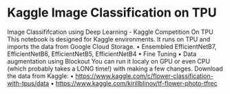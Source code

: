 # Kaggle Image Classification on TPU
Image Classififcation using Deep Learning - Kaggle Competition On TPU
This notebook is designed for Kaggle environments. It runs on TPU and imports the data from Google Cloud Storage.
	•	Ensembled EfficientNetB7, EfficientNetB6, EfficientNetB5, EfficientNetB4 
	•	Fine Tuning 
	•	Data augmentation using Blockout 
You can run it localy on GPU or even CPU (which probably takes a LONG time!) with making a few changes.
Download the data from Kaggle:
	•	https://www.kaggle.com/c/flower-classification-with-tpus/data 
	•	https://www.kaggle.com/kirillblinov/tf-flower-photo-tfrec 
